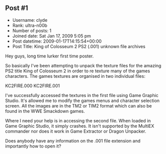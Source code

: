 ## Post #1
- Username: clyde
- Rank: ultra-n00b
- Number of posts: 1
- Joined date: Sat Jan 17, 2009 5:05 pm
- Post datetime: 2009-01-17T14:15:54+00:00
- Post Title: King of Colosseum 2 PS2 (.001) unknown file archives

Hey guys, long time lurker first time poster.

So basically I've been attempting to unpack the texture files for the amazing PS2 title King of Colosseum 2 in order to re texture many of the games characters.
The games textures are organised in two individual files:

KC2FIRE.000
KC2FIRE.001

I've successfully accessed the textures in the first file using Game Graphic Studio. It's allowed me to modify the games menus and character selection screen. All the images are in the TM2 or TIM2 format which can also be found in the WWE Smackdown games.

Where I need your help is in accessing the second file. When loaded in Game Graphic Studio, it simply crashes. It isn't supported by the MultiEX commander nor does it work in Game Extractor or Dragon Unpacker.

Does anybody have any information on the .001 file extension and importantly how to open it?
